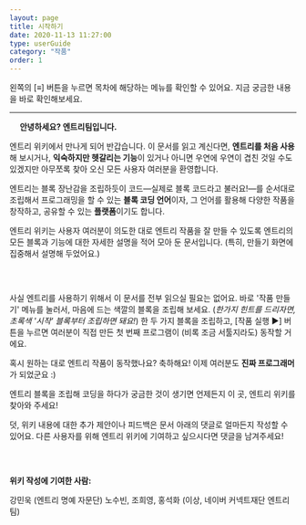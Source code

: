 ```yaml
---
layout: page
title: 시작하기
date: 2020-11-13 11:27:00
type: userGuide
category: "작품"
order: 1
---
```


왼쪽의 [≡] 버튼을 누르면 목차에 해당하는 메뉴를 확인할 수 있어요.
지금 궁금한 내용을 바로 확인해보세요.  

---
　
**안녕하세요? 엔트리팀입니다.**

엔트리 위키에서 만나게 되어 반갑습니다.
이 문서를 읽고 계신다면, **엔트리를 처음 사용**해 보시거나, **익숙하지만 헷갈리는 기능**이 있거나
아니면 우연에 우연이 겹친 것일 수도 있겠지만
아무쪼록 찾아 오신 모든 사용자 여러분을 환영합니다.

엔트리는 블록 장난감을 조립하듯이 코드—실제로 블록 코드라고 불러요!—를
순서대로 조립해서 프로그래밍을 할 수 있는 **블록 코딩 언어**이자,
그 언어를 활용해 다양한 작품을 창작하고, 공유할 수 있는 **플랫폼**이기도 합니다.

엔트리 위키는 사용자 여러분이 의도한 대로 엔트리 작품을 잘 만들 수 있도록
엔트리의 모든 블록과 기능에 대한 자세한 설명을 적어 모아 둔 문서입니다.
(특히, 만들기 화면에 집중해서 설명해 두었어요.)  

#### 　
사실 엔트리를 사용하기 위해서 이 문서를 전부 읽으실 필요는 없어요.
바로 '작품 만들기' 메뉴를 눌러서, 마음에 드는 색깔의 블록을 조립해 보세요.
(_한가지 힌트를 드리자면, 초록색 '시작' 블록부터 조립하면 돼요!_)
한 두 가지 블록을 조립하고, [작품 실행 ►] 버튼을 누르면
여러분이 직접 만든 첫 번째 프로그램이 (비록 조금 서툴지라도) 동작할 거에요.

혹시 원하는 대로 엔트리 작품이 동작했나요?
축하해요! 이제 여러분도 **진짜 프로그래머**가 되었군요 :)

엔트리 블록을 조립해 코딩을 하다가 궁금한 것이 생기면
언제든지 이 곳, 엔트리 위키를 찾아와 주세요!


덧, 위키 내용에 대한 추가 제안이나 피드백은
문서 아래의 댓글로 얼마든지 작성할 수 있어요.
다른 사용자를 위해 엔트리 위키에 기여하고 싶으시다면 댓글을 남겨주세요!  

#### 　
**위키 작성에 기여한 사람:**

강민욱 (엔트리 명예 자문단)
노수빈, 조희영, 홍석화 (이상, 네이버 커넥트재단 엔트리팀)
